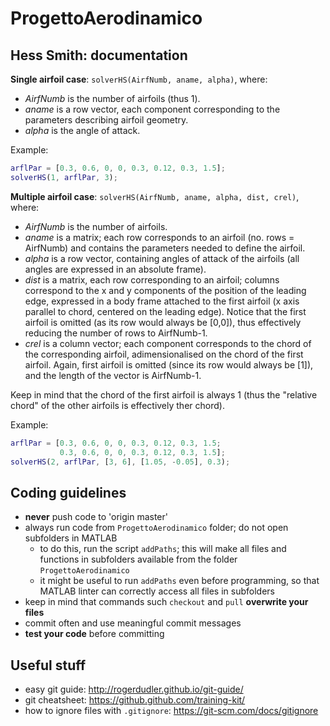 # ProgettoAerodinamico


## Hess Smith: documentation

__Single airfoil case__: `solverHS(AirfNumb, aname, alpha)`, where:
- _AirfNumb_ is the number of airfoils (thus 1).
- _aname_ is a row vector, each component corresponding to the parameters describing airfoil geometry.
- _alpha_ is the angle of attack.

Example:
```MATLAB
arflPar = [0.3, 0.6, 0, 0, 0.3, 0.12, 0.3, 1.5];
solverHS(1, arflPar, 3);
```

__Multiple airfoil case__: `solverHS(AirfNumb, aname, alpha, dist, crel)`, where:
- _AirfNumb_ is the number of airfoils.
- _aname_ is a matrix; each row corresponds to an airfoil (no. rows = AirfNumb) and contains the parameters needed to define the airfoil.
- _alpha_ is a row vector, containing angles of attack of the airfoils (all angles are expressed in an absolute frame).
- _dist_ is a matrix, each row corresponding to an airfoil; columns correspond to the x and y components of the position of the leading edge, expressed in a body frame attached to the first airfoil (x axis parallel to chord, centered on the leading edge). Notice that the first airfoil is omitted (as its row would always be [0,0]), thus effectively reducing the number of rows to AirfNumb-1.
- _crel_ is a column vector; each component corresponds to the chord of the corresponding airfoil, adimensionalised on the chord of the first airfoil. Again, first airfoil is omitted (since its row would always be [1]), and the length of the vector is AirfNumb-1.

Keep in mind that the chord of the first airfoil is always 1 (thus the "relative chord" of the other airfoils is effectively ther chord).

Example:
```MATLAB
arflPar = [0.3, 0.6, 0, 0, 0.3, 0.12, 0.3, 1.5;
           0.3, 0.6, 0, 0, 0.3, 0.12, 0.3, 1.5];
solverHS(2, arflPar, [3, 6], [1.05, -0.05], 0.3);
```


## Coding guidelines
- __never__ push code to 'origin master'
- always run code from `ProgettoAerodinamico` folder; do not open subfolders in MATLAB
    - to do this, run the script `addPaths`; this will make all files and functions in subfolders available from the folder `ProgettoAerodinamico`
    - it might be useful to run `addPaths` even before programming, so that MATLAB linter can correctly access all files in subfolders
- keep in mind that commands such `checkout` and `pull` __overwrite your files__
- commit often and use meaningful commit messages
- __test your code__ before committing

## Useful stuff
- easy git guide: http://rogerdudler.github.io/git-guide/
- git cheatsheet: https://github.github.com/training-kit/
- how to ignore files with `.gitignore`: https://git-scm.com/docs/gitignore
